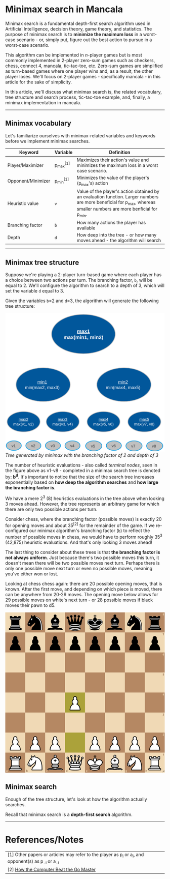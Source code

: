 # Minimax search in Mancala

Minimax search is a fundamental depth-first search algorithm used in Artificial Intelligence, decision theory, game theory, and statistics.
The purpose of minimax search is to  **minimize the maximum loss** in a worst-case scenario - or, simply put, figure out the best action to pursue in a worst-case scenario.

This algorithm can be implemented in *n*-player games but is most commonly implemented in 2-player zero-sum games such as checkers, chess, connect 4, mancala, tic-tac-toe, etc.
Zero-sum games are simplified as turn-based games where one player wins and, as a result, the other player loses.
We'll focus on 2-player games - specifically mancala - in this article for the sake of simplicity.

In this article, we'll discuss what minimax search is, the related vocabulary, tree structure and search process, tic-tac-toe example, and, finally, a minimax implementation in mancala.

---
## Minimax vocabulary

Let's familiarize ourselves with minimax-related variables and keywords before we implement minimax searches.

| **Keyword**       | **Variable**   | **Definition** |
| --------------    | -------------- | -------------- |
| Player/Maximizer  | p<sub>max</sub><sup>[1]</sup>| Maximizes their action's value and minimizes the maximum loss in a worst case scenario. |
 Opponent/Minimizer | p<sub>min</sub><sup>[1]</sup>| Minimizes the value of the player's (p<sub>max</sub>'s) action |
| Heuristic value   | `v`            | Value of the player's action obtained by an evaluation function. Larger numbers are more beneficial for p<sub>max</sub>, whereas smaller numbers are more benficial for p<sub>min</sub>. |
| Branching factor  | `b`            | How many actions the player has available |
| Depth             | `d`            | How deep into the tree - or how many moves ahead - the algorithm will search |

---
## Minimax tree structure

Suppose we're playing a 2-player turn-based game where each player has a choice between two actions per turn.
The branching factor, `b`, will be equal to 2.
We'll configure the algorithm to search to a depth of 3, which will set the variable `d` equal to 3.

Given the variables `b`=2 and `d`=3, the algorithm will generate the following tree structure:

<!-- <img src="img/minimax_algo.png" alt="img" style="width: 50%;float: inline-end;margin-left: 2ch;" /> -->

![Minimax tree structure](img/minimax_tree.png)
*Tree generated by minimax with the branching factor of 2 and depth of 3*

The number of heuristic evaluations - also called *terminal nodes*, seen in the figure above as v1-v8 - completed in a minimax search tree is denoted by: **b<sup>d</sup>**.
It's important to notice that the size of the search tree increases exponentially based on **how deep the algorithm searches** and **how large the branching factor is**.

We have a mere 2<sup>3</sup> (8) heuristics evaluations in the tree above when looking 3 moves ahead.
However, the tree represents an arbitrary game for which there are only two possible actions per turn.

Consider chess, where the branching factor (possible moves) is exactly 20 for opening moves and about 35<sup>[2]</sup> for the remainder of the game.
If we re-configured our minimax algorithm's branching factor (`b`) to reflect the number of possible moves in chess, we would have to perform roughly 35<sup>3</sup> (42,875) heuristic evaluations.
And that's only looking 3 moves ahead!

The last thing to consider about these trees is that **the branching factor is not always uniform**.
Just because there's two possible moves this turn, it doesn't mean there will be two possible moves next turn.
Perhaps there is only one possible move next turn or even no possible moves, meaning you've either won or lost.

Looking at chess chess again: there are 20 possible opening moves, that is known.
After the first move, and depending on which piece is moved, there can be anywhere from 20-29 moves.
The opening move below allows for 29 possible moves on white's next turn - or 28 possible moves if black moves their pawn to d5.


![29 possible moves for white](img/chess_opening_move.png)

## Minimax search

Enough of the tree structure, let's look at how the algorithm actually searches.

Recall that minimax search is a **depth-first search** algorithm.

---
# References/Notes

|     |
| --- |
| [1] Other papers or articles may refer to the player as p<sub>i</sub> or a<sub>i</sub>, and opponent(s) as p<sub>-i</sub> or a<sub>-i</sub> |
| [2] [How the Computer Beat the Go Master](https://www.scientificamerican.com/article/how-the-computer-beat-the-go-master/)|